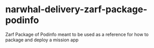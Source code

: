 # narwhal-delivery-zarf-package-podinfo
Zarf Package of Podinfo meant to be used as a reference for how to package and deploy a mission app
